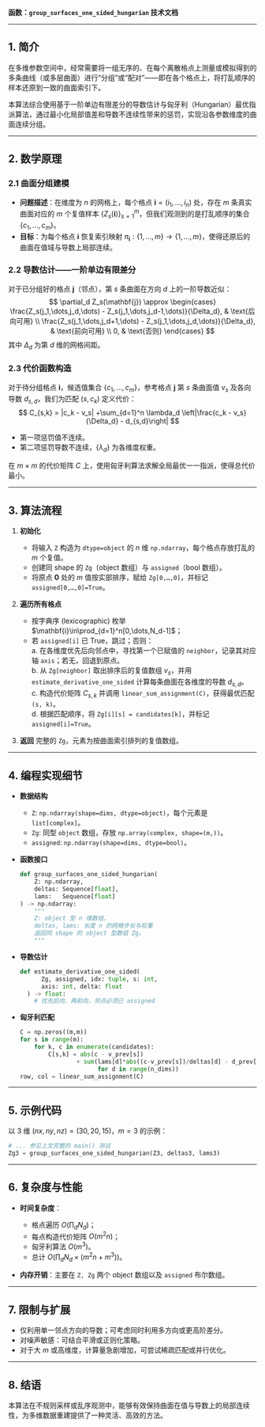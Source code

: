 **函数：`group_surfaces_one_sided_hungarian` 技术文档**  

---

## 1. 简介

在多维参数空间中，经常需要将一组无序的、在每个离散格点上测量或模拟得到的多条曲线（或多层曲面）进行“分组”或“配对”——即在各个格点上，将打乱顺序的样本还原到一致的曲面索引下。  

本算法综合使用基于一阶单边有限差分的导数估计与匈牙利（Hungarian）最优指派算法，通过最小化局部值差和导数不连续性带来的惩罚，实现沿各参数维度的曲面连续分组。

---

## 2. 数学原理

### 2.1 曲面分组建模

- **问题描述**：在维度为 $n$ 的网格上，每个格点 $\mathbf{i}=(i_1,\dots,i_n)$ 处，存在 $m$ 条真实曲面对应的 $m$ 个复值样本 $\{Z_s(\mathbf{i})\}_{s=1}^m$，但我们观测到的是打乱顺序的集合 $\{c_1,\dots,c_m\}$。
- **目标**：为每个格点 $\mathbf{i}$ 恢复索引映射 $\pi_\mathbf{i} : \{1,\dots,m\}\to\{1,\dots,m\}$，使得还原后的曲面在值域与导数上局部连续。

### 2.2 导数估计——一阶单边有限差分

对于已分组好的格点 $\mathbf{j}$（邻点），第 $s$ 条曲面在方向 $d$ 上的一阶导数近似：
$$
\partial_d Z_s(\mathbf{j})
\approx \begin{cases}
\frac{Z_s(j_1,\dots,j_d,\dots) - Z_s(j_1,\dots,j_d-1,\dots)}{\Delta_d}, & \text{后向可用} \\
\frac{Z_s(j_1,\dots,j_d+1,\dots) - Z_s(j_1,\dots,j_d,\dots)}{\Delta_d}, & \text{前向可用} \\
0, & \text{否则}
\end{cases}
$$
其中 $\Delta_d$ 为第 $d$ 维的网格间距。

### 2.3 代价函数构造

对于待分组格点 $\mathbf{i}$，候选值集合 $\{c_1,\dots,c_m\}$，参考格点 $\mathbf{j}$ 第 $s$ 条曲面值 $v_s$ 及各向导数 $d_{s,d}$，我们为匹配 $(s, c_k)$ 定义代价：
$$
C_{s,k} = |c_k - v_s| 
+\sum_{d=1}^n \lambda_d \left|\frac{c_k - v_s}{\Delta_d} - d_{s,d}\right|
$$
- 第一项惩罚值不连续。  
- 第二项惩罚导数不连续，$\{\lambda_d\}$ 为各维度权重。

在 $m\times m$ 的代价矩阵 $C$ 上，使用匈牙利算法求解全局最优一一指派，使得总代价最小。

---

## 3. 算法流程

1. **初始化**  
   - 将输入 `Z` 构造为 `dtype=object` 的 $n$ 维 `np.ndarray`，每个格点存放打乱的 $m$ 个复值。  
   - 创建同 shape 的 `Zg`（object 数组）与 `assigned`（bool 数组）。  
   - 将原点 $\mathbf{0}$ 处的 $m$ 值按实部排序，赋给 `Zg[0,…,0]`，并标记 `assigned[0,…,0]=True`。

2. **遍历所有格点**  
   - 按字典序 (lexicographic) 枚举 $\mathbf{i}\in\prod_{d=1}^n[0,\dots,N_d-1]$；  
   - 若 `assigned[i]` 已 True，跳过；否则：  
     a. 在各维度优先后向邻点中，寻找第一个已赋值的 `neighbor`，记录其对应轴 `axis`；若无，回退到原点。  
     b. 从 `Zg[neighbor]` 取出排序后的复值数组 $v_s$，并用 `estimate_derivative_one_sided` 计算每条曲面在各维度的导数 $d_{s,d}$。  
     c. 构造代价矩阵 $C_{s,k}$ 并调用 `linear_sum_assignment(C)`，获得最优匹配 `(s, k)`。  
     d. 根据匹配顺序，将 `Zg[i][s] = candidates[k]`，并标记 `assigned[i]=True`。  

3. **返回** 完整的 `Zg`，元素为按曲面索引排列的复值数组。

---

## 4. 编程实现细节

- **数据结构**  
  - `Z`: `np.ndarray(shape=dims, dtype=object)`，每个元素是 `list[complex]`。  
  - `Zg`: 同型 `object` 数组，存放 `np.array(complex, shape=(m,))`。  
  - `assigned`: `np.ndarray(shape=dims, dtype=bool)`。  

- **函数接口**  
  ```python
  def group_surfaces_one_sided_hungarian(
      Z: np.ndarray, 
      deltas: Sequence[float],
      lams:   Sequence[float]
  ) -> np.ndarray:
      """
      Z: object 型 n 维数组，
      deltas, lams: 长度 n 的网格步长与权重
      返回同 shape 的 object 型数组 Zg。
      """
  ```

- **导数估计**  
  ```python
  def estimate_derivative_one_sided(
        Zg, assigned, idx: tuple, s: int,
        axis: int, delta: float
    ) -> float:
      # 优先后向、再前向，邻点必须已 assigned
  ```

- **匈牙利匹配**  
  ```python
  C = np.zeros((m,m))
  for s in range(m):
      for k, c in enumerate(candidates):
          C[s,k] = abs(c - v_prev[s])
                  + sum(lams[d]*abs((c-v_prev[s])/deltas[d] - d_prev[s,d])
                        for d in range(n_dims))
  row, col = linear_sum_assignment(C)
  ```

---

## 5. 示例代码

以 3 维 $(nx,ny,nz)=(30,20,15)$，$m=3$ 的示例：

```python
# ... 参见上文完整的 main() 测试 
Zg3 = group_surfaces_one_sided_hungarian(Z3, deltas3, lams3)
```

---

## 6. 复杂度与性能

- **时间复杂度**：
  - 格点遍历 $O(\prod_d N_d)$；
  - 每点构造代价矩阵 $O(m^2 n)$；
  - 匈牙利算法 $O(m^3)$。
  - 总计 $O\bigl(\prod_d N_d\times(m^2 n + m^3)\bigr)$。

- **内存开销**：主要在 `Z, Zg` 两个 object 数组以及 `assigned` 布尔数组。

---

## 7. 限制与扩展

- 仅利用单一邻点方向的导数；可考虑同时利用多方向或更高阶差分。  
- 对噪声敏感：可结合平滑或正则化策略。  
- 对于大 $m$ 或高维度，计算量急剧增加，可尝试稀疏匹配或并行优化。

---

## 8. 结语

本算法在不规则采样或乱序观测中，能够有效保持曲面在值与导数上的局部连续性，为多维数据重建提供了一种灵活、高效的方法。
